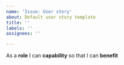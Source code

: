 ```yaml
---
name: 'Issue: User story'
about: Default user story template
title: ''
labels: ''
assignees: ''

---
```


As a **role** I can **capability** so that I can **benefit**
